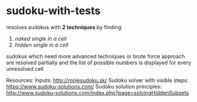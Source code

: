 # sudoku-with-tests

resolves sudokus with **2 techniques**  by finding:
1. *naked single in a cell*
2. *hidden single in a cell*

sudokus which need more advanced techniques or brute force
approach are resolved partially and the list of possible
numbers is displayed for every unresolved cell

Resources:
Inputs: http://mojesudoku.sk/
Sudoku solver with visible steps: https://www.sudoku-solutions.com/
Sudoku solution principles: http://www.sudoku-solutions.com/index.php?page=solvingHiddenSubsets